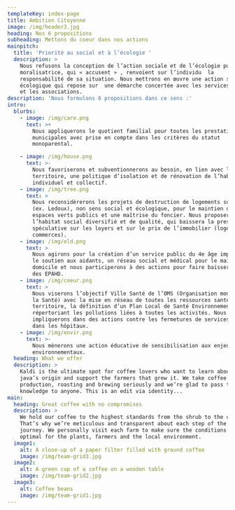 ```yaml
---
templateKey: index-page
title: Ambition Citoyenne
image: /img/header3.jpg
heading: Nos 6 propositions
subheading: Mettons du coeur dans nos actions
mainpitch:
  title: 'Priorité au social et à l’écologie '
  description: >
    Nous refusons la conception de l’action sociale et de l’écologie punitive,
    moralisatrice, qui « accusent » , renvoient sur l’individu  la
    responsabilité de sa situation. Nous mettrons en œuvre une action sociale et
    écologique qui repose sur  une démarche concertée avec les services sociaux
    et les associations.
description: 'Nous formulons 6 propositions dans ce sens :'
intro:
  blurbs:
    - image: /img/care.png
      text: >+
        Nous appliquerons le quotient familial pour toutes les prestations
        municipales avec prise en compte dans les critères du statut
        monoparental.

    - image: /img/house.png
      text: >-
        Nous favoriserons et subventionnerons au besoin, en lien avec le
        territoire, une politique d’isolation et de rénovation de l’habitat
        individuel et collectif.
    - image: /img/tree.png
      text: >
        Nous reconsidèrerons les projets de destruction de logements sociaux
        (ex. Ledoux), non sens social et écologique, pour le maintien des
        espaces verts publics et une maîtrise du foncier. Nous proposerons de
        l’habitat social diversifié et de qualité, qui baissera la pression
        spéculative sur les loyers et sur le prix de l’immobilier (logements et
        commerces).
    - image: /img/old.png
      text: >
        Nous agirons pour la création d’un service public du 4e âge impliquant
        le soutien aux aidants, un réseau social et médical pour le maintien à
        domicile et nous participerons à des actions pour faire baisser le coût
        des EPAHD.
    - image: /img/coeur.png
      text: >
        Nous viserons l’objectif Ville Santé de l’OMS (Organisation mondiale de
        la Santé) avec la mise en réseau de toutes les ressources santé du
        territoire, la définition d’un Plan Local de Santé Environnementale
        répertoriant les pollutions liées à toutes les activités. Nous nous
        impliquerons dans des actions contre les fermetures de services médicaux
        dans les hôpitaux.
    - image: /img/envir.png
      text: >-
        Nous mènerons une action éducative de sensibilisation aux enjeux
        environnementaux.
  heading: What we offer
  description: >
    Kaldi is the ultimate spot for coffee lovers who want to learn about their
    java’s origin and support the farmers that grew it. We take coffee
    production, roasting and brewing seriously and we’re glad to pass that
    knowledge to anyone. This is an edit via identity...
main:
  heading: Great coffee with no compromises
  description: >
    We hold our coffee to the highest standards from the shrub to the cup.
    That’s why we’re meticulous and transparent about each step of the coffee’s
    journey. We personally visit each farm to make sure the conditions are
    optimal for the plants, farmers and the local environment.
  image1:
    alt: A close-up of a paper filter filled with ground coffee
    image: /img/team-grid3.jpg
  image2:
    alt: A green cup of a coffee on a wooden table
    image: /img/team-grid2.jpg
  image3:
    alt: Coffee beans
    image: /img/team-grid1.jpg
---
```


